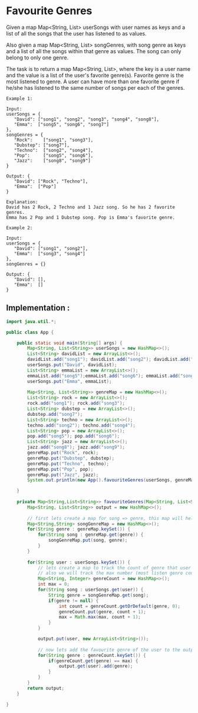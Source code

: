 # Favourite Genres

Given a map Map<String, List<String>> userSongs with user names as keys and a list of all the songs that the user has listened to as values.

Also given a map Map<String, List<String>> songGenres, with song genre as keys and a list of all the songs within that genre as values. The song can only belong to only one genre.

The task is to return a map Map<String, List<String>>, where the key is a user name and the value is a list of the user's favorite genre(s). Favorite genre is the most listened to genre. A user can have more than one favorite genre if he/she has listened to the same number of songs per each of the genres.
```
Example 1:

Input:
userSongs = {  
   "David": ["song1", "song2", "song3", "song4", "song8"],
   "Emma":  ["song5", "song6", "song7"]
},
songGenres = {  
   "Rock":    ["song1", "song3"],
   "Dubstep": ["song7"],
   "Techno":  ["song2", "song4"],
   "Pop":     ["song5", "song6"],
   "Jazz":    ["song8", "song9"]
}

Output: {  
   "David": ["Rock", "Techno"],
   "Emma":  ["Pop"]
}

Explanation:
David has 2 Rock, 2 Techno and 1 Jazz song. So he has 2 favorite genres.
Emma has 2 Pop and 1 Dubstep song. Pop is Emma's favorite genre.
```
```
Example 2:

Input:
userSongs = {  
   "David": ["song1", "song2"],
   "Emma":  ["song3", "song4"]
},
songGenres = {}

Output: {  
   "David": [],
   "Emma":  []
}
```
	
## Implementation :	

```java
import java.util.*;

public class App {

	public static void main(String[] args) {
		Map<String, List<String>> userSongs = new HashMap<>();
		List<String> davidList = new ArrayList<>();
		davidList.add("song1"); davidList.add("song2"); davidList.add("song3"); davidList.add("song4"); davidList.add("song8");
		userSongs.put("David", davidList);
		List<String> emmaList = new ArrayList<>();
		emmaList.add("song5");emmaList.add("song6"); emmaList.add("song7");
		userSongs.put("Emma", emmaList);
		
		Map<String, List<String>> genreMap = new HashMap<>();
		List<String> rock = new ArrayList<>();
		rock.add("song1"); rock.add("song3");
		List<String> dubstep = new ArrayList<>();
		dubstep.add("song7");
		List<String> techno = new ArrayList<>();
		techno.add("song2"); techno.add("song4");
		List<String> pop = new ArrayList<>();
		pop.add("song5"); pop.add("song6");
		List<String> jazz = new ArrayList<>();
		jazz.add("song8"); jazz.add("song9");
		genreMap.put("Rock", rock);
		genreMap.put("Dubstep", dubstep);
		genreMap.put("Techno", techno);
		genreMap.put("Pop", pop);
		genreMap.put("Jazz", jazz);
		System.out.println(new App().favouriteGenres(userSongs, genreMap));

	}
	
	private Map<String,List<String>> favouriteGenres(Map<String, List<String>> userSongs, Map<String, List<String>> genreMap) {
		Map<String, List<String>> output = new HashMap<>();
		
		// first lets create a map for song => genre, this map will help us find the genre of a song
		Map<String,String> songGenreMap = new HashMap<>();
		for(String genre : genreMap.keySet()) {
			for(String song : genreMap.get(genre)) {
				songGenreMap.put(song, genre);	
			}
		}
		
		for(String user : userSongs.keySet()) {
			// lets create a map to track the count of genre that user have listen
			// also we will track the max number (most listen genre count)
			Map<String, Integer> genreCount = new HashMap<>();
			int max = 0;
			for(String song : userSongs.get(user)) {
				String genre = songGenreMap.get(song);
				if(genre != null) {
					int count = genreCount.getOrDefault(genre, 0);
					genreCount.put(genre, count + 1);
					max = Math.max(max, count + 1);
				}
			}

			output.put(user, new ArrayList<String>());
			
			// now lets add the favourite genre of the user to the output
			for(String genre : genreCount.keySet()) {
				if(genreCount.get(genre) == max) {
					output.get(user).add(genre);
				}
			}
		}
		return output;
	}

}

```

